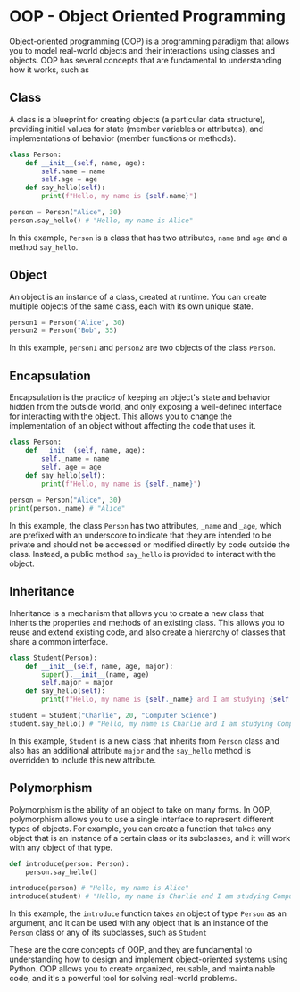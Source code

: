# OOP - Object Oriented Programming

Object-oriented programming (OOP) is a programming paradigm that allows you to model real-world objects and their interactions using classes and objects. OOP has several concepts that are fundamental to understanding how it works, such as

## Class 

A class is a blueprint for creating objects (a particular data structure), providing initial values for state (member variables or attributes), and implementations of behavior (member functions or methods).

```python
class Person:
    def __init__(self, name, age):
        self.name = name
        self.age = age
    def say_hello(self):
        print(f"Hello, my name is {self.name}")

person = Person("Alice", 30)
person.say_hello() # "Hello, my name is Alice"
```

In this example, `Person` is a class that has two attributes, `name` and `age` and a method `say_hello`.

## Object

An object is an instance of a class, created at runtime. You can create multiple objects of the same class, each with its own unique state.

```python
person1 = Person("Alice", 30)
person2 = Person("Bob", 35)
```

In this example, `person1` and `person2` are two objects of the class `Person`.

## Encapsulation

Encapsulation is the practice of keeping an object's state and behavior hidden from the outside world, and only exposing a well-defined interface for interacting with the object. This allows you to change the implementation of an object without affecting the code that uses it.

```python
class Person:
    def __init__(self, name, age):
        self._name = name
        self._age = age
    def say_hello(self):
        print(f"Hello, my name is {self._name}")
        
person = Person("Alice", 30)
print(person._name) # "Alice"
```

In this example, the class `Person` has two attributes, `_name` and `_age`, which are prefixed with an underscore to indicate that they are intended to be private and should not be accessed or modified directly by code outside the class. Instead, a public method `say_hello` is provided to interact with the object.

## Inheritance

Inheritance is a mechanism that allows you to create a new class that inherits the properties and methods of an existing class. This allows you to reuse and extend existing code, and also create a hierarchy of classes that share a common interface.

```python
class Student(Person):
    def __init__(self, name, age, major):
        super().__init__(name, age)
        self.major = major
    def say_hello(self):
        print(f"Hello, my name is {self._name} and I am studying {self.major}")

student = Student("Charlie", 20, "Computer Science")
student.say_hello() # "Hello, my name is Charlie and I am studying Computer Science"
```

In this example, `Student` is a new class that inherits from `Person` class and also has an additional attribute `major` and the `say_hello` method is overridden to include this new attribute.

## Polymorphism

Polymorphism is the ability of an object to take on many forms. In OOP, polymorphism allows you to use a single interface to represent different types of objects. For example, you can create a function that takes any object that is an instance of a certain class or its subclasses, and it will work with any object of that type.

```python
def introduce(person: Person):
    person.say_hello()

introduce(person) # "Hello, my name is Alice"
introduce(student) # "Hello, my name is Charlie and I am studying Computer Science"
```

In this example, the `introduce` function takes an object of type `Person` as an argument, and it can be used with any object that is an instance of the `Person` class or any of its subclasses, such as `Student`

These are the core concepts of OOP, and they are fundamental to understanding how to design and implement object-oriented systems using Python. OOP allows you to create organized, reusable, and maintainable code, and it's a powerful tool for solving real-world problems.